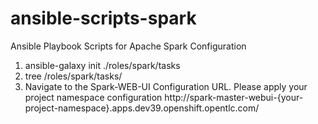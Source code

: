 # ansible-scripts-spark
Ansible Playbook Scripts for Apache Spark Configuration

1) ansible-galaxy init ./roles/spark/tasks
2) tree /roles/spark/tasks/
3) Navigate to the Spark-WEB-UI Configuration URL. Please apply your project namespace configuration
    http://spark-master-webui-{your-project-namespace}.apps.dev39.openshift.opentlc.com/

